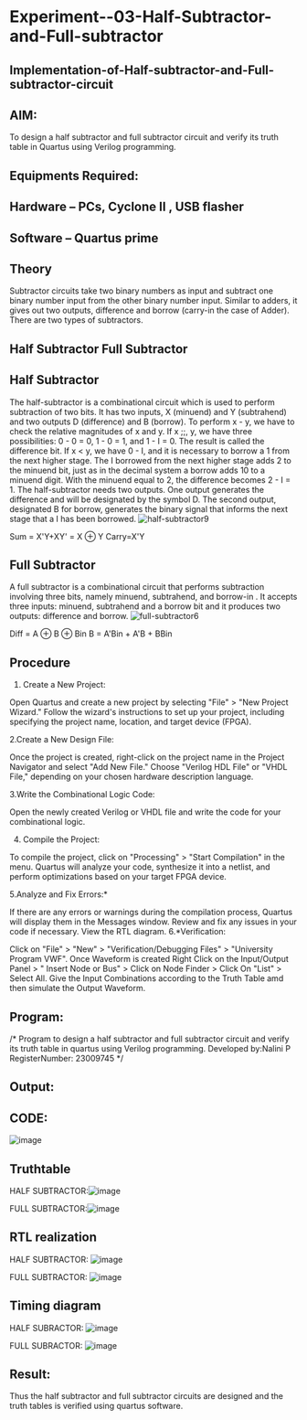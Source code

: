 # Experiment--03-Half-Subtractor-and-Full-subtractor
## Implementation-of-Half-subtractor-and-Full-subtractor-circuit
## AIM:
To design a half subtractor and full subtractor circuit and verify its truth table in Quartus using Verilog programming.

## Equipments Required:
## Hardware – PCs, Cyclone II , USB flasher
## Software – Quartus prime
## Theory
Subtractor circuits take two binary numbers as input and subtract one binary number input from the other binary number input. Similar to adders, it gives out two outputs, difference and borrow (carry-in the case of Adder). There are two types of subtractors.

## Half Subtractor Full Subtractor
## Half Subtractor
The half-subtractor is a combinational circuit which is used to perform subtraction of two bits. It has two inputs, X (minuend) and Y (subtrahend) and two outputs D (difference) and B (borrow). To perform x - y, we have to check the relative magnitudes of x and y. If x ;;, y, we have three possibilities: 0 - 0 = 0, 1 - 0 = 1, and 1 - I = 0. The result is called the difference bit. If x < y, we have 0 - I, and it is necessary to borrow a 1 from the next higher stage. The I borrowed from the next higher stage adds 2 to the minuend bit, just as in the decimal system a borrow adds 10 to a minuend digit. With the minuend equal to 2, the difference becomes 2 - I = 1. The half-subtractor needs two outputs. One output generates the difference and will be designated by the symbol D. The second output, designated B for borrow, generates the binary signal that informs the next stage that a I has been borrowed.
![half-subtractor9](https://user-images.githubusercontent.com/36288975/166112538-58c3bc7c-ee5d-4e6a-ac8d-8e8328efe27a.png)


Sum = X'Y+XY' = X ⊕ Y
Carry=X'Y

## Full Subtractor
A full subtractor is a combinational circuit that performs subtraction involving three bits, namely minuend, subtrahend, and borrow-in . It accepts three inputs: minuend, subtrahend and a borrow bit and it produces two outputs: difference and borrow. 
![full-subtractor6](https://user-images.githubusercontent.com/36288975/166112541-24c68359-3de8-4674-ae22-8272ffc385ed.png)


Diff = A ⊕ B ⊕ Bin B = A'Bin + A'B + BBin

## Procedure

1. Create a New Project:

Open Quartus and create a new project by selecting "File" > "New Project Wizard."
Follow the wizard's instructions to set up your project, including specifying the project name, location, and target device (FPGA).

2.Create a New Design File:

Once the project is created, right-click on the project name in the Project Navigator and select "Add New File."
Choose "Verilog HDL File" or "VHDL File," depending on your chosen hardware description language.

3.Write the Combinational Logic Code:

Open the newly created Verilog or VHDL file and write the code for your combinational logic.

4. Compile the Project:

To compile the project, click on "Processing" > "Start Compilation" in the menu.
Quartus will analyze your code, synthesize it into a netlist, and perform optimizations based on your target FPGA device.

5.Analyze and Fix Errors:*

If there are any errors or warnings during the compilation process, Quartus will display them in the Messages window.
Review and fix any issues in your code if necessary.
View the RTL diagram.
6.*Verification:

Click on "File" > "New" > "Verification/Debugging Files" > "University Program VWF".
Once Waveform is created Right Click on the Input/Output Panel > " Insert Node or Bus" > Click on Node Finder > Click On "List" > Select All.
Give the Input Combinations according to the Truth Table amd then simulate the Output Waveform.

## Program:
/*
Program to design a half subtractor and full subtractor circuit and verify its truth table in quartus using Verilog programming.
Developed by:Nalini P 
RegisterNumber: 23009745
*/

## Output:
## CODE:

![image](https://github.com/Nalini23009745/Experiment--03-Half-Subtractor-and-Full-subtractor/assets/149347484/f6b523c4-a20e-4ad9-a96e-e6b53a7b6fe0)


## Truthtable
HALF SUBTRACTOR:![image](https://github.com/Nalini23009745/Experiment--03-Half-Subtractor-and-Full-subtractor/assets/149347484/8cfa3e36-3489-4e65-962b-55a89e73578b)



FULL SUBTRACTOR:![image](https://github.com/Nalini23009745/Experiment--03-Half-Subtractor-and-Full-subtractor/assets/149347484/3c1f9c9c-bd9d-4620-83c5-c4db59302a0f)


##  RTL realization
HALF SUBTRACTOR:
![image](https://github.com/Nalini23009745/Experiment--03-Half-Subtractor-and-Full-subtractor/assets/149347484/7d425225-2ab6-474d-99e9-4be10cf649eb)

FULL SUBTRACTOR:
![image](https://github.com/Nalini23009745/Experiment--03-Half-Subtractor-and-Full-subtractor/assets/149347484/38d98959-1c35-4403-8f62-676cad104fa6)

## Timing diagram 
HALF SUBRACTOR:
![image](https://github.com/Nalini23009745/Experiment--03-Half-Subtractor-and-Full-subtractor/assets/149347484/09b4e864-853c-47d9-9667-e7af396f62f3)

FULL SUBRACTOR:
![image](https://github.com/Nalini23009745/Experiment--03-Half-Subtractor-and-Full-subtractor/assets/149347484/5c43ec28-8be2-4ab0-9df9-0536d2871149)

## Result:
Thus the half subtractor and full subtractor circuits are designed and the truth tables is verified using quartus software.
